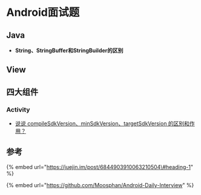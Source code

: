 # Android面试题

## Java

* **String、StringBuffer和StringBuilder的区别**

## View



## 四大组件

### Activity



* [说说 compileSdkVersion、minSdkVersion、targetSdkVersion 的区别和作用？](https://mp.weixin.qq.com/s/-nzIPfH0o2Aj7W7Cz-ECjA)

## 参考

{% embed url="https://juejin.im/post/6844903910063210504\#heading-1" %}

{% embed url="https://github.com/Moosphan/Android-Daily-Interview" %}







